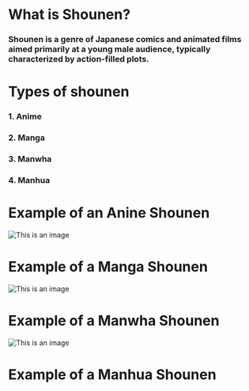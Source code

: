 # __What is Shounen?__
### Shounen is a genre of Japanese comics and animated films aimed primarily at a young male audience, typically characterized by action-filled plots.
# __Types of shounen__
### 1. Anime
### 2. Manga
### 3. Manwha
### 4. Manhua
# __Example of an Anine Shounen__
![This is an image](https://user-images.githubusercontent.com/118231407/202307681-c1a7af82-3055-4e98-b0f8-6faf6bb83350.png)
# __Example of a Manga Shounen__
![This is an image](https://user-images.githubusercontent.com/118231407/202327041-7f150459-0a96-4895-88fc-a0f53bdb8886.png)
# __Example of a Manwha Shounen__
![This is an image](https://user-images.githubusercontent.com/118231407/202324072-07ea9839-338c-4727-a5e4-27e8c050d95e.png)
# __Example of a Manhua Shounen__
